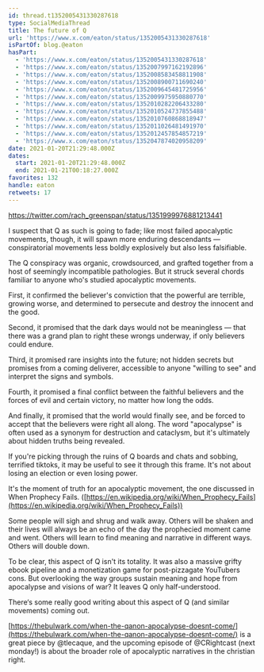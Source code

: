 ```yaml
---
id: thread.t1352005431330287618
type: SocialMediaThread
title: The future of Q
url: 'https://www.x.com/eaton/status/1352005431330287618'
isPartOf: blog.@eaton
hasPart:
  - 'https://www.x.com/eaton/status/1352005431330287618'
  - 'https://www.x.com/eaton/status/1352007997162192896'
  - 'https://www.x.com/eaton/status/1352008583458811908'
  - 'https://www.x.com/eaton/status/1352008900711690240'
  - 'https://www.x.com/eaton/status/1352009645481725956'
  - 'https://www.x.com/eaton/status/1352009975950880770'
  - 'https://www.x.com/eaton/status/1352010282206433280'
  - 'https://www.x.com/eaton/status/1352010524737855488'
  - 'https://www.x.com/eaton/status/1352010760868818947'
  - 'https://www.x.com/eaton/status/1352011026481491970'
  - 'https://www.x.com/eaton/status/1352012457854857219'
  - 'https://www.x.com/eaton/status/1352047874020958209'
date: 2021-01-20T21:29:48.000Z
dates:
  start: 2021-01-20T21:29:48.000Z
  end: 2021-01-21T00:18:27.000Z
favorites: 132
handle: eaton
retweets: 17
---
```

https://twitter.com/rach_greenspan/status/1351999976881213441

I suspect that Q as such is going to fade; like most failed apocalyptic movements, though, it will spawn more enduring descendants — conspiratorial movements less boldly explosively but also less falsifiable.

The Q conspiracy was organic, crowdsourced, and grafted together from a host of seemingly incompatible pathologies. But it struck several chords familiar to anyone who's studied apocalyptic movements.

First, it confirmed the believer's conviction that the powerful are terrible, growing worse, and determined to persecute and destroy the innocent and the good.

Second, it promised that the dark days would not be meaningless — that there was a grand plan to right these wrongs underway, if only believers could endure.

Third, it promised rare insights into the future; not hidden secrets but promises from a coming deliverer, accessible to anyone "willing to see" and interpret the signs and symbols.

Fourth, it promised a final conflict between the faithful believers and the forces of evil and certain victory, no matter how long the odds.

And finally, it promised that the world would finally see, and be forced to accept that the believers were right all along. The word "apocalypse" is often used as a synonym for destruction and cataclysm, but it's ultimately about hidden truths being revealed.

If you're picking through the ruins of Q boards and chats and sobbing, terrified tiktoks, it may be useful to see it through this frame. It's not about losing an election or even losing power.

It's the moment of truth for an apocalyptic movement, the one discussed in When Prophecy Fails. ([https://en.wikipedia.org/wiki/When_Prophecy_Fails](https://en.wikipedia.org/wiki/When_Prophecy_Fails))

Some people will sigh and shrug and walk away. Others will be shaken and their lives will always be an echo of the day the prophecied moment came and went. Others will learn to find meaning and narrative in different ways. Others will double down.

To be clear, this aspect of Q isn't its totality. It was also a massive grifty ebook pipeline and a monetization game for post-pizzagate YouTubers cons. But overlooking the way groups sustain meaning and hope from apocalypse and visions of war? It leaves Q only half-understood.

There‘s some really good writing about this aspect of Q (and similar movements) coming out.

[https://thebulwark.com/when-the-qanon-apocalypse-doesnt-come/](https://thebulwark.com/when-the-qanon-apocalypse-doesnt-come/) is a great piece by @tlecaque, and the upcoming episode of @CRightcast (next monday!) is about the broader role of apocalyptic narratives in the christian right.
